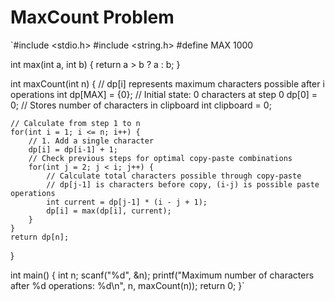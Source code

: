 # MaxCount Problem

`#include <stdio.h>
#include <string.h>
#define MAX 1000

int max(int a, int b) {
    return a > b ? a : b;
}

int maxCount(int n) {
    // dp[i] represents maximum characters possible after i operations
    int dp[MAX] = {0};
    // Initial state: 0 characters at step 0
    dp[0] = 0;
    // Stores number of characters in clipboard
    int clipboard = 0;
    
    // Calculate from step 1 to n
    for(int i = 1; i <= n; i++) {
        // 1. Add a single character
        dp[i] = dp[i-1] + 1;
        // Check previous steps for optimal copy-paste combinations
        for(int j = 2; j < i; j++) {
            // Calculate total characters possible through copy-paste
            // dp[j-1] is characters before copy, (i-j) is possible paste operations
            int current = dp[j-1] * (i - j + 1);
            dp[i] = max(dp[i], current);
        }
    }
    return dp[n];
}

int main() {
    int n;
    scanf("%d", &n);
    printf("Maximum number of characters after %d operations: %d\n", n, maxCount(n));
    return 0;
}`